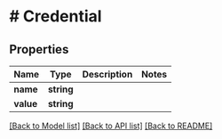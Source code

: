 # # Credential

## Properties

Name | Type | Description | Notes
------------ | ------------- | ------------- | -------------
**name** | **string** |  |
**value** | **string** |  |

[[Back to Model list]](../../README.md#models) [[Back to API list]](../../README.md#endpoints) [[Back to README]](../../README.md)
